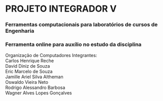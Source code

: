 # PROJETO INTEGRADOR V

### Ferramentas computacionais para laboratórios de cursos de Engenharia

### Ferramenta online para auxílio no estudo da disciplina 
Organização de Computadores
Integrantes:<br>
Carlos Henrique Reche<br>
David Diniz de Souza<br>
Eric Marcelo de Souza<br>
Jamille Ariel Silva Altheman<br>
Oswaldo Vieira Neto<br>
Rodrigo Alessandro Barbosa<br>
Wagner Alves Lopes Gonçalves<br>


